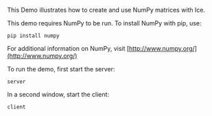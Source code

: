 This Demo illustrates how to create and use NumPy matrices with Ice.

This demo requires NumPy to be run. To install NumPy with pip, use:

    pip install numpy

For additional information on NumPy, visit [http://www.numpy.org/](http://www.numpy.org/)

To run the demo, first start the server:

    server

In a second window, start the client:

    client